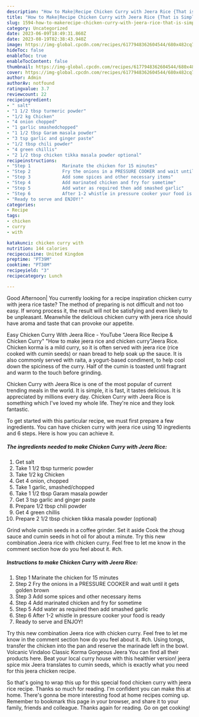 ```yaml
---
description: "How to Make|Recipe Chicken Curry with Jeera Rice {That is Simple"
title: "How to Make|Recipe Chicken Curry with Jeera Rice {That is Simple"
slug: 1594-how-to-makerecipe-chicken-curry-with-jeera-rice-that-is-simple
category: Uncategorized
date: 2023-06-09T18:49:31.860Z
date: 2023-08-19T02:38:43.940Z
image: https://img-global.cpcdn.com/recipes/6177948362604544/680x482cq70/chicken-curry-with-jeera-rice-recipe-main-photo.jpg
hideToc: false
enableToc: true
enableTocContent: false
thumbnail: https://img-global.cpcdn.com/recipes/6177948362604544/680x482cq70/chicken-curry-with-jeera-rice-recipe-main-photo.jpg
cover: https://img-global.cpcdn.com/recipes/6177948362604544/680x482cq70/chicken-curry-with-jeera-rice-recipe-main-photo.jpg
author: Admin
authorAv: notfound
ratingvalue: 3.7
reviewcount: 22
recipeingredient:
- " salt"
- "1 1/2 tbsp turmeric powder"
- "1/2 kg Chicken"
- "4 onion chopped"
- "1 garlic smashedchopped"
- "1 1/2 tbsp Garam masala powder"
- "3 tsp garlic and ginger paste"
- "1/2 tbsp chili powder"
- "4 green chillis"
- "2 1/2 tbsp chicken tikka masala powder optional"
recipeinstructions:
- "Step 1            Marinate the chicken for 15 minutes"
- "Step 2            Fry the onions in a PRESSURE COOKER and wait until it gets golden brown"
- "Step 3            Add some spices and other necessary items"
- "Step 4            Add marinated chicken and fry for sometime"
- "Step 5            Add water as required then add smashed garlic"
- "Step 6            After 1-2 whistle in pressure cooker your food is ready"
- "Ready to serve and ENJOY!"
categories:
- Recipe
tags:
- chicken
- curry
- with

katakunci: chicken curry with 
nutrition: 144 calories
recipecuisine: United Kingdom
preptime: "PT39M"
cooktime: "PT30M"
recipeyield: "3"
recipecategory: Lunch

---
```



Good Afternoon| You currently looking for a recipe inspiration chicken curry with jeera rice taste? The method of preparing is not difficult and not too easy. If wrong process it, the result will not be satisfying and even likely to be unpleasant. Meanwhile the delicious chicken curry with jeera rice should have aroma and taste that can provoke our appetite.





Easy Chicken Curry With Jeera Rice - YouTube &#34;Jeera Rice Recipe &amp; Chicken Curry&#34; &#34;How to make jeera rice and chicken curry&#34;Jeera Rice. Chicken korma is a mild curry, so it is often served with jeera rice (rice cooked with cumin seeds) or naan bread to help soak up the sauce. It is also commonly served with raita, a yogurt-based condiment, to help cool down the spiciness of the curry. Half of the cumin is toasted until fragrant and warm to the touch before grinding.

Chicken Curry with Jeera Rice is one of the most popular of current trending meals in the world. It is simple, it is fast, it tastes delicious. It is appreciated by millions every day. Chicken Curry with Jeera Rice is something which I've loved my whole life. They're nice and they look fantastic.


To get started with this particular recipe, we must first prepare a few ingredients. You can have chicken curry with jeera rice using 10 ingredients and 6 steps. Here is how you can achieve it.

<!--inarticleads1-->

##### The ingredients needed to make Chicken Curry with Jeera Rice:

1. Get  salt
1. Take 1 1/2 tbsp turmeric powder
1. Take 1/2 kg Chicken
1. Get 4 onion, chopped
1. Take 1 garlic, smashed/chopped
1. Take 1 1/2 tbsp Garam masala powder
1. Get 3 tsp garlic and ginger paste
1. Prepare 1/2 tbsp chili powder
1. Get 4 green chillis
1. Prepare 2 1/2 tbsp chicken tikka masala powder (optional)


Grind whole cumin seeds in a coffee grinder. Set it aside Cook the zhoug sauce and cumin seeds in hot oil for about a minute. Try this new combination Jeera rice with chicken curry. Feel free to let me know in the comment section how do you feel about it. #ch. 

<!--inarticleads2-->

##### Instructions to make Chicken Curry with Jeera Rice:

1. Step 1            Marinate the chicken for 15 minutes
1. Step 2            Fry the onions in a PRESSURE COOKER and wait until it gets golden brown
1. Step 3            Add some spices and other necessary items
1. Step 4            Add marinated chicken and fry for sometime
1. Step 5            Add water as required then add smashed garlic
1. Step 6            After 1-2 whistle in pressure cooker your food is ready
1. Ready to serve and ENJOY!

Try this new combination Jeera rice with chicken curry. Feel free to let me know in the comment section how do you feel about it. #ch. Using tongs, transfer the chicken into the pan and reserve the marinade left in the bowl. Volcanic Vindaloo Classic Korma Gorgeous Jeera You can find all their products here. Beat your local curry house with this healthier version! jeera spice mix Jeera translates to cumin seeds, which is exactly what you need for this jeera chicken recipe. 

So that's going to wrap this up for this special food chicken curry with jeera rice recipe. Thanks so much for reading. I'm confident you can make this at home. There's gonna be more interesting food at home recipes coming up. Remember to bookmark this page in your browser, and share it to your family, friends and colleague. Thanks again for reading. Go on get cooking!
